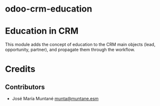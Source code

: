 # odoo-crm-education

Education in CRM
==============

This module adds the concept of education to the CRM main objects (lead,
opportunity, partner), and propagate them through the workflow.

Credits
=======

Contributors
------------
* José María Muntané <munta@muntane.esm>
